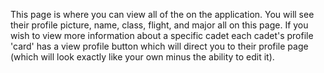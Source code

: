 This page is where you can view all of the on the application. You will see their profile picture, name, class, flight, 
and major all on this page. If you wish to view more information about a specific cadet each cadet's profile 'card' has 
a view profile button which will direct you to their profile page (which will look exactly like your own minus the 
ability to edit it). 